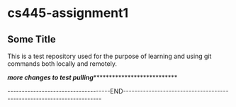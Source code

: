 # cs445-assignment1
## Some Title
This is a test repository used for the purpose of learning and using git commands both locally and remotely.

***************************more changes to test pulling******************************************************

------------------------------------END----------------------------------------------------------------------

